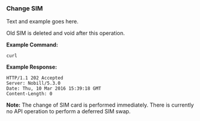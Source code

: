 ### Change SIM

Text and example goes here.

Old SIM is deleted and void after this operation.

__Example Command:__
```
curl
```

__Example Response:__
```
HTTP/1.1 202 Accepted
Server: Nobill/5.3.0
Date: Thu, 10 Mar 2016 15:39:18 GMT
Content-Length: 0
```

__Note:__ The change of SIM card is performed immediately. There is currently no API operation to perform a deferred SIM swap. 